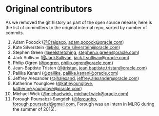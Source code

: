 # Original contributors
As we removed the git history as part of the open source release, here is the list of committers to the original internal repo, sorted by number of commits.

1. Adam Pocock ([@Craigacp](https://github.com/Craigacp), [adam.pocock@oracle.com](mailto:adam.pocock@oracle.com))
1. Kate Silverstein ([@k8si](https://github.com/k8si), [kate.silverstein@oracle.com](mailto:kate.silverstein@oracle.com))
1. Stephen Green ([@eelstretching](https://github.com/eelstretching), [stephen.x.green@oracle.com](mailto:stephen.x.green@oracle.com))
1. Jack Sullivan ([@JackSullivan](https://github.com/JackSullivan), [jack.t.sullivan@oracle.com](mailto:jack.t.sullivan@oracle.com))
1. Philip Ogren ([@pogren](https://github.com/pogren), [philip.ogren@oracle.com](mailto:philip.ogren@oracle.com))
1. Jean-Baptiste Tristan ([@jtristan](https://github.com/jtristan), [jean.baptiste.tristan@oracle.com](mailto:jean.baptiste.tristan@oracle.com))
1. Pallika Kanani ([@pallika](https://github.com/pallika), [pallika.kanani@oracle.com](mailto:pallika.kanani@oracle.com))
1. Jeffrey Alexander ([@jhalexand](https://github.com/jhalexand), [jeffrey.alexander@oracle.com](mailto:jeffrey.alexander@oracle.com))
1. Katherine Younglove ([@katieyounglove](https://github.com/katieyounglove), [katherine.younglove@oracle.com](mailto:katherine.younglove@oracle.com))
1. Michael Wick ([@michaelwick](https://github.com/michaelwick), [michael.wick@oracle.com](mailto:michael.wick@oracle.com))
1. Forough Poursabzi-Sangdeh ([@foroughp](https://github.com/foroughp), forough.poursabzi@gmail.com, Forough was an intern in MLRG during the summer of 2016).
